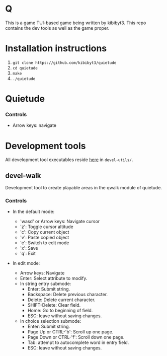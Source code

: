 # Q

This is a game TUI-based game being written by kibibyt3. This repo contains the
dev tools as well as the game proper.

# Installation instructions

1. `git clone https://github.com/kibibyt3/quietude`
2. `cd quietude`
3. `make`
4. `./quietude`

# Quietude

### Controls

- Arrow keys: navigate

# Development tools

All development tool executables reside [here](devel-utils) in `devel-utils/`.

## devel-walk

Development tool to create playable areas in the qwalk module of quietude.

### Controls

- In the default mode:
  - 'wasd' or Arrow keys: Navigate cursor
  - 'z': Toggle cursor altitude
  - 'c': Copy current object
  - 'v': Paste copied object
  - 'e': Switch to edit mode
  - 'x': Save
  - 'q': Exit

- In edit mode:
  - Arrow keys: Navigate
  - Enter: Select attribute to modify.
  - In string entry submode:
    - Enter: Submit string.
    - Backspace: Delete previous character.
    - Delete: Delete current character.
    - SHIFT-Delete: Clear field.
    - Home: Go to beginning of field.
    - ESC: leave without saving changes.
  - In choice selection submode:
    - Enter: Submit string.
    - Page Up or CTRL-'b': Scroll up one page.
    - Page Down or CTRL-'f': Scroll down one page.
    - Tab: attempt to autocomplete word in entry field.
    - ESC: leave without saving changes.
